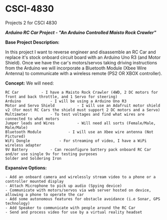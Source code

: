 # CSCI-4830
Projects 2 for CSCI 4830

**_Arduino RC Car Project - "An Arduino Controlled Maisto Rock Crawler"_**

**Base Project Description:**

In this project I want to reverse engineer and disassemble an RC Car and replace it's stock onboard circuit board with an Arduino Uno R3 (and Motor Shield). Once
we have the car's motors/servos taking driving instructions from the Arduino we will incorporate a Bluetooth Module (Xbee Wire Antenna) to communicate with a 
wireless remote (PS2 OR XBOX controller). 

**Concept:**
    We will need:
    
    RC Car 			- I have a Maisto Rock Crawler (4WD, 2 DC motors for front and back throttle, and 1 Servo for steering)
    Arduino 			- I will be using a Arduino Uno R3 
    Motor and Servo Shield 			- I will use an Adafruit motor shield v2 (For most RC Cars the shield must support 2 DC motors and a Servo)
    Multimeter 			- To test voltages and find what wires are connected to what motors
    Jumper leads and Wires 			- Will need all sorts (Female/Male, Male/Male)
    Bluetooth Module 			- I will use an Xbee wire antenna (Not Pictured)
    WiFi Dongle 			- For streaming of video, I have a WiPi wireless adapter
    9V Battery 			- Can reconfigure battery pack onboard RC Car and/or use single 9v for testing purposes
    Solder and Soldering Iron
    



**Expansive Options:**

    - Add an onboard camera and wirelessly stream video to a phone or a controller mounted display
    - Attach Microphone to pick up audio (Spying device)  
    - Communicate with motors/servos via web server hosted on device, allowing a phone to operate the car
    - Add some autonomous features for obstacle avoidance (i.e Sonar, GPS technology) 
    - Add Speaker to communicate with people around the RC Car
    - Send and process video for use by a virtual reality headset
    




